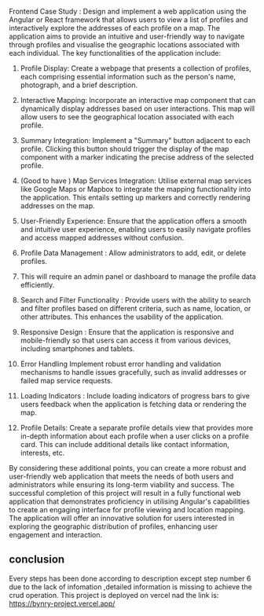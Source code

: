 Frontend Case Study :
Design and implement a web application using the Angular or React framework
that allows users to view a list of profiles and interactively explore the addresses
of each profile on a map. The application aims to provide an intuitive and
user-friendly way to navigate through profiles and visualise the geographic
locations associated with each individual.
The key functionalities of the application include:

1. Profile Display: Create a webpage that presents a collection of profiles,
each comprising essential information such as the person's name,
photograph, and a brief description.

2. Interactive Mapping: Incorporate an interactive map component that can
dynamically display addresses based on user interactions. This map will
allow users to see the geographical location associated with each profile.

3. Summary Integration: Implement a "Summary" button adjacent to each
profile. Clicking this button should trigger the display of the map
component with a marker indicating the precise address of the selected
profile.

4. (Good to have ) Map Services Integration: Utilise external map services like
Google Maps or Mapbox to integrate the mapping functionality into the
application. This entails setting up markers and correctly rendering
addresses on the map.

5. User-Friendly Experience: Ensure that the application offers a smooth and
intuitive user experience, enabling users to easily navigate profiles and
access mapped addresses without confusion.

6. Profile Data Management : Allow administrators to add, edit, or delete
profiles.

7. This will require an admin panel or dashboard to manage the profile data
efficiently.

8. Search and Filter Functionality : Provide users with the ability to search and
filter profiles based on different criteria, such as name, location, or other
attributes. This enhances the usability of the application.

9. Responsive Design : Ensure that the application is responsive and
mobile-friendly so that users can access it from various devices, including
smartphones and tablets.

10. Error Handling Implement robust error handling and validation
mechanisms to handle issues gracefully, such as invalid addresses or
failed map service requests.

11. Loading Indicators : Include loading indicators of progress bars to give
users feedback when the application is fetching data or rendering the map.

12. Profile Details: Create a separate profile details view that provides more
in-depth information about each profile when a user clicks on a profile
card. This can include additional details like contact information, interests,
etc.

By considering these additional points, you can create a more robust and
user-friendly web application that meets the needs of both users and
administrators while ensuring its long-term viability and success.
The successful completion of this project will result in a fully functional web
application that demonstrates proficiency in utilising Angular's capabilities to
create an engaging interface for profile viewing and location mapping. The
application will offer an innovative solution for users interested in exploring the
geographic distribution of profiles, enhancing user engagement and interaction.

conclusion
--------------

Every steps has been done according to description except step number 6 due to the lack of infomation ,detailed information is missing to 
achieve the crud operation. 
This project is deployed on vercel nad the link is: https://bynry-project.vercel.app/